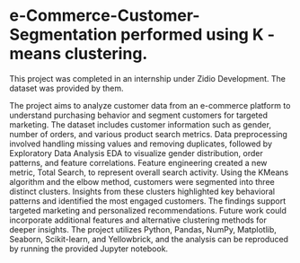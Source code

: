 # e-Commerce-Customer-Segmentation performed using K -means clustering.

This project was completed in an internship under Zidio Development. The dataset was provided by them.

The project aims to analyze customer data from an e-commerce platform to understand purchasing behavior and segment customers for targeted marketing. The dataset includes customer information such as gender, number of orders, and various product search metrics. Data preprocessing involved handling missing values and removing duplicates, followed by Exploratory Data Analysis EDA to visualize gender distribution, order patterns, and feature correlations. Feature engineering created a new metric, Total Search, to represent overall search activity. Using the KMeans algorithm and the elbow method, customers were segmented into three distinct clusters. Insights from these clusters highlighted key behavioral patterns and identified the most engaged customers. The findings support targeted marketing and personalized recommendations. Future work could incorporate additional features and alternative clustering methods for deeper insights. The project utilizes Python, Pandas, NumPy, Matplotlib, Seaborn, Scikit-learn, and Yellowbrick, and the analysis can be reproduced by running the provided Jupyter notebook.

